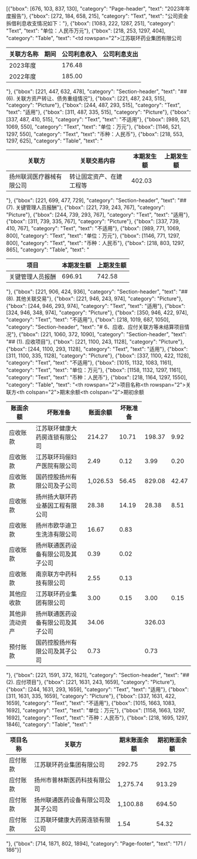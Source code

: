 [{"bbox": [676, 103, 837, 130], "category": "Page-header", "text": "2023年年度报告"}, {"bbox": [272, 184, 658, 215], "category": "Text", "text": "公司资金拆借利息收支情况如下："}, {"bbox": [1083, 222, 1287, 251], "category": "Text", "text": "单位：人民币万元"}, {"bbox": [218, 253, 1297, 404], "category": "Table", "text": "<table><thead><tr><th>关联方名称</th><th>期间</th><th>公司利息收入</th><th>公司利息支出</th></tr></thead><tbody><tr><td rowspan=\"2\">江苏联环药业集团有限公司</td><td>2023年度</td><td></td><td>176.48</td></tr><tr><td>2022年度</td><td></td><td>185.00</td></tr></tbody></table>"}, {"bbox": [221, 447, 632, 478], "category": "Section-header", "text": "## (6). 关联方资产转让、债务重组情况"}, {"bbox": [221, 487, 243, 515], "category": "Picture"}, {"bbox": [244, 487, 293, 515], "category": "Text", "text": "适用"}, {"bbox": [311, 487, 335, 515], "category": "Picture"}, {"bbox": [337, 487, 410, 515], "category": "Text", "text": "不适用"}, {"bbox": [989, 521, 1069, 550], "category": "Text", "text": "单位：万元"}, {"bbox": [1146, 521, 1297, 550], "category": "Text", "text": "币种：人民币"}, {"bbox": [218, 553, 1297, 625], "category": "Table", "text": "<table><thead><tr><th>关联方</th><th>关联交易内容</th><th>本期发生额</th><th>上期发生额</th></tr></thead><tbody><tr><td>扬州联润医疗器械有限公司</td><td>转让固定资产、在建工程等</td><td>402.03</td><td></td></tr></tbody></table>"}, {"bbox": [221, 699, 477, 729], "category": "Section-header", "text": "## (7). 关键管理人员报酬"}, {"bbox": [221, 739, 243, 767], "category": "Picture"}, {"bbox": [244, 739, 293, 767], "category": "Text", "text": "适用"}, {"bbox": [311, 739, 335, 767], "category": "Picture"}, {"bbox": [337, 739, 410, 767], "category": "Text", "text": "不适用"}, {"bbox": [989, 771, 1069, 800], "category": "Text", "text": "单位：万元"}, {"bbox": [1146, 771, 1297, 800], "category": "Text", "text": "币种：人民币"}, {"bbox": [218, 803, 1297, 865], "category": "Table", "text": "<table><thead><tr><th>项目</th><th>本期发生额</th><th>上期发生额</th></tr></thead><tbody><tr><td>关键管理人员报酬</td><td>696.91</td><td>742.58</td></tr></tbody></table>"}, {"bbox": [221, 906, 424, 936], "category": "Section-header", "text": "## (8). 其他关联交易"}, {"bbox": [221, 946, 243, 974], "category": "Picture"}, {"bbox": [244, 946, 293, 974], "category": "Text", "text": "适用"}, {"bbox": [324, 946, 348, 974], "category": "Picture"}, {"bbox": [350, 946, 422, 974], "category": "Text", "text": "不适用"}, {"bbox": [218, 1019, 687, 1050], "category": "Section-header", "text": "# 6、应收、应付关联方等未结算项目情况"}, {"bbox": [221, 1060, 372, 1090], "category": "Section-header", "text": "## (1). 应收项目"}, {"bbox": [221, 1100, 243, 1128], "category": "Picture"}, {"bbox": [244, 1100, 293, 1128], "category": "Text", "text": "适用"}, {"bbox": [311, 1100, 335, 1128], "category": "Picture"}, {"bbox": [337, 1100, 422, 1128], "category": "Text", "text": "不适用"}, {"bbox": [1015, 1132, 1083, 1161], "category": "Text", "text": "单位：万元"}, {"bbox": [1158, 1132, 1297, 1161], "category": "Text", "text": "币种：人民币"}, {"bbox": [218, 1164, 1297, 1550], "category": "Table", "text": "<table><thead><tr><th rowspan=\"2\">项目名称</th><th rowspan=\"2\">关联方</th><th colspan=\"2\">期末余额</th><th colspan=\"2\">期初余额</th></tr><tr><th>账面余额</th><th>坏账准备</th><th>账面余额</th><th>坏账准备</th></tr></thead><tbody><tr><td>应收账款</td><td>江苏联环健康大药房连锁有限公司</td><td>214.27</td><td>10.71</td><td>198.37</td><td>9.92</td></tr><tr><td>应收账款</td><td>江苏联环玛俪妇产医院有限公司</td><td>2.49</td><td>0.12</td><td>3.99</td><td>0.20</td></tr><tr><td>应收账款</td><td>国药控股扬州有限公司及子公司</td><td>1,026.53</td><td>56.45</td><td>829.08</td><td>42.47</td></tr><tr><td>应收账款</td><td>扬州扬大联环药业基因工程有限公司</td><td>28.38</td><td>14.19</td><td>28.38</td><td>8.51</td></tr><tr><td>应收账款</td><td>扬州市欧华迪卫生洗涤有限公司</td><td>16.67</td><td>0.83</td><td></td><td></td></tr><tr><td>应收账款</td><td>扬州联通医药设备有限公司及其子公司</td><td>0.39</td><td>0.02</td><td></td><td></td></tr><tr><td>应收账款</td><td>南京联方中药科技有限公司</td><td>2.55</td><td>0.13</td><td></td><td></td></tr><tr><td>其他应收款</td><td>江苏联环药业集团有限公司</td><td>3.00</td><td>0.15</td><td>3.00</td><td>0.15</td></tr><tr><td>其他非流动资产</td><td>扬州联通医药设备有限公司及其子公司</td><td>34.06</td><td></td><td>326.03</td><td></td></tr><tr><td>预付账款</td><td>国药控股扬州有限公司及其子公司</td><td>0.73</td><td></td><td>0.73</td><td></td></tr></tbody></table>"}, {"bbox": [221, 1591, 372, 1621], "category": "Section-header", "text": "## (2). 应付项目"}, {"bbox": [221, 1631, 243, 1659], "category": "Picture"}, {"bbox": [244, 1631, 293, 1659], "category": "Text", "text": "适用"}, {"bbox": [311, 1631, 335, 1659], "category": "Picture"}, {"bbox": [337, 1631, 422, 1659], "category": "Text", "text": "不适用"}, {"bbox": [1015, 1663, 1083, 1692], "category": "Text", "text": "单位：万元"}, {"bbox": [1158, 1663, 1297, 1692], "category": "Text", "text": "币种：人民币"}, {"bbox": [218, 1695, 1297, 1846], "category": "Table", "text": "<table><thead><tr><th>项目名称</th><th>关联方</th><th>期末账面余额</th><th>期初账面余额</th></tr></thead><tbody><tr><td>应付账款</td><td>江苏联环药业集团有限公司</td><td>292.75</td><td>292.75</td></tr><tr><td>应付账款</td><td>扬州市普林斯医药科技有限公司</td><td>1,275.74</td><td>913.29</td></tr><tr><td>应付账款</td><td>扬州联通医药设备有限公司及其子公司</td><td>1,100.88</td><td>694.50</td></tr><tr><td>应付账款</td><td>江苏联环健康大药房连锁有限公司</td><td>1.54</td><td>54.32</td></tr></tbody></table>"}, {"bbox": [714, 1871, 802, 1894], "category": "Page-footer", "text": "171 / 186"}]